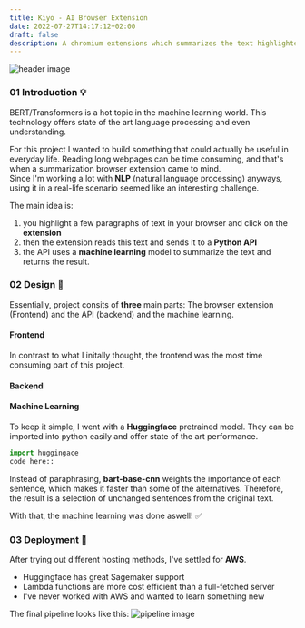 ```yaml
---
title: Kiyo - AI Browser Extension
date: 2022-07-27T14:17:12+02:00
draft: false 
description: A chromium extensions which summarizes the text highlighted in your browser via AI.
---
```


![header image](/kiyo_smug.png)


### 01 Introduction 💡
BERT/Transformers is a hot topic in the machine learning world. This technology offers state of the art language processing and even understanding.

For this project I wanted to build something that could actually be useful in everyday life.
Reading long webpages can be time consuming, and that's when a summarization browser extension came to mind.  
Since I'm working a lot with **NLP** (natural language processing) anyways, using it in a real-life scenario seemed like an interesting challenge.

The main idea is:
1. you highlight a few paragraphs of text in your browser and click on the **extension**
2. then the extension reads this text and sends it to a **Python API** 
3. the API uses a **machine learning** model to summarize the text and returns the result.


### 02 Design 📝
Essentially, project consits of **three** main parts: The browser extension (Frontend) and the API (backend) and the machine learning.

#### Frontend
In contrast to what I initally thought, the frontend was the most time consuming part of this project.

#### Backend

#### Machine Learning
To keep it simple, I went with a **Huggingface** pretrained model. They can be imported into python easily and offer state of the art performance.

```py
import huggingace
code here::
```
Instead of paraphrasing, **bart-base-cnn** weights the importance of each sentence, which makes it faster than some of the alternatives. Therefore, the result is a selection of unchanged sentences from the original text.

With that, the machine learning was done aswell! ✅

### 03 Deployment 🚀
After trying out different hosting methods, I've settled for **AWS**. 

- Huggingface has great Sagemaker support
- Lambda functions are more cost efficient than a full-fetched server
- I've never worked with AWS and wanted to learn something new

The final pipeline looks like this:
![pipeline image](/aws_pipeline.png)
